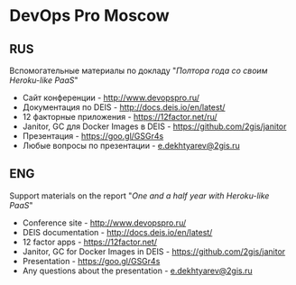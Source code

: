 # DevOps Pro Moscow

## RUS
Вспомогательные материалы по докладу "_Полтора года со своим Heroku-like PaaS_"

- Сайт конференции - http://www.devopspro.ru/
- Документация по DEIS - http://docs.deis.io/en/latest/
- 12 факторные приложения - https://12factor.net/ru/
- Janitor, GC для Docker Images в DEIS - https://github.com/2gis/janitor
- Презентация - https://goo.gl/GSGr4s
- Любые вопросы по презентации - e.dekhtyarev@2gis.ru

## ENG
Support materials on the report "_One and a half year with Heroku-like PaaS_"

- Conference site - http://www.devopspro.ru/
- DEIS documentation - http://docs.deis.io/en/latest/
- 12 factor apps - https://12factor.net/
- Janitor, GC for Docker Images in DEIS - https://github.com/2gis/janitor
- Presentation - https://goo.gl/GSGr4s
- Any questions about the presentation - e.dekhtyarev@2gis.ru
